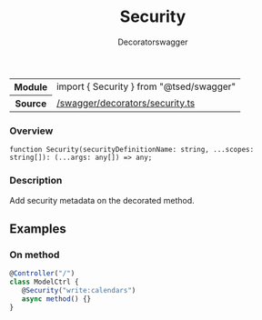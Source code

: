 
<header class="symbol-info-header"><h1 id="security">Security</h1><label class="symbol-info-type-label decorator">Decorator</label><label class="api-type-label swagger" title="swagger">swagger</label></header>
<!-- summary -->
<section class="symbol-info"><table class="is-full-width"><tbody><tr><th>Module</th><td><div class="lang-typescript"><span class="token keyword">import</span> { Security }&nbsp;<span class="token keyword">from</span>&nbsp;<span class="token string">"@tsed/swagger"</span></div></td></tr><tr><th>Source</th><td><a href="https://github.com/Romakita/ts-express-decorators/blob/v4.9.0/src//swagger/decorators/security.ts#L0-L0">/swagger/decorators/security.ts</a></td></tr></tbody></table></section>
<!-- overview -->


### Overview


<pre><code class="typescript-lang ">function <span class="token function">Security</span><span class="token punctuation">(</span>securityDefinitionName<span class="token punctuation">:</span> <span class="token keyword">string</span><span class="token punctuation">,</span> ...scopes<span class="token punctuation">:</span> <span class="token keyword">string</span><span class="token punctuation">[</span><span class="token punctuation">]</span><span class="token punctuation">)</span><span class="token punctuation">:</span> <span class="token punctuation">(</span>...args<span class="token punctuation">:</span> <span class="token keyword">any</span><span class="token punctuation">[</span><span class="token punctuation">]</span><span class="token punctuation">)</span> => <span class="token keyword">any</span><span class="token punctuation">;</span></code></pre>


<!-- Parameters -->

<!-- Description -->


### Description

Add security metadata on the decorated method.

## Examples
### On method

```typescript
@Controller("/")
class ModelCtrl {
   @Security("write:calendars")
   async method() {}
}
```

<!-- Members -->


